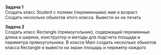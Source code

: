 **Задача 1**  
Создать класс Student c полями (переменными) имя и возраст.     
Создать несколько обьектов этого класса. Вывести их на печать  

**Задача 2**     
Создать класс Rectangle (прямоугольник), содержащий переменные длина и ширина, конструктор 
и методы для подсчета площади и периметра прямоугольника.   В классе Main  создать несколько обьектов
класса Rectangle  и вывести на экран  площадь и периметр каждого











